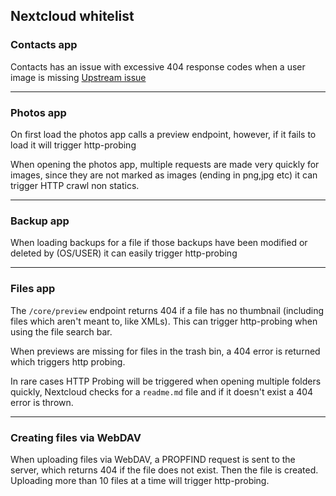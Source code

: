 ## Nextcloud whitelist

### Contacts app
Contacts has an issue with excessive 404 response codes when a user image is missing
[Upstream issue](https://github.com/nextcloud/contacts/issues/3021)

---
### Photos app
On first load the photos app calls a preview endpoint, however, if it fails to load it will trigger http-probing

When opening the photos app, multiple requests are made very quickly for images, since they are not marked as images (ending in png,jpg etc) it can trigger HTTP crawl non statics.

---
### Backup app
When loading backups for a file if those backups have been modified or deleted by (OS/USER) it can easily trigger http-probing

---
### Files app
The `/core/preview` endpoint returns 404 if a file has no thumbnail (including files which aren't meant to, like XMLs).
This can trigger http-probing when using the file search bar.

When previews are missing for files in the trash bin, a 404 error is returned which triggers http probing.

In rare cases HTTP Probing will be triggered when opening multiple folders quickly, Nextcloud checks for a ``readme.md`` file and if it doesn't exist a 404 error is thrown.

---
### Creating files via WebDAV
When uploading files via WebDAV, a PROPFIND request is sent to the server, which returns 404 if the file does not
exist. Then the file is created. Uploading more than 10 files at a time will trigger http-probing.
